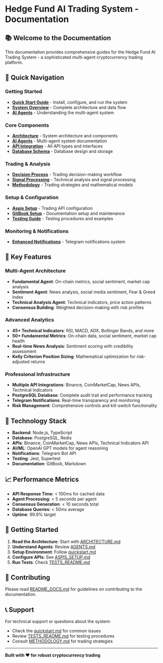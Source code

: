 # Hedge Fund AI Trading System - Documentation

## 📚 Welcome to the Documentation

This documentation provides comprehensive guides for the Hedge Fund AI Trading System - a sophisticated multi-agent cryptocurrency trading platform.

## 🚀 Quick Navigation

### **Getting Started**
- **[Quick Start Guide](./quickstart.md)** - Install, configure, and run the system
- **[System Overview](./ARCHITECTURE.md)** - Complete architecture and data flow
- **[AI Agents](./AGENTS.md)** - Understanding the multi-agent system

### **Core Components**
- **[Architecture](./ARCHITECTURE.md)** - System architecture and components
- **[AI Agents](./AGENTS.md)** - Multi-agent system documentation
- **[API Integration](./API_TYPES.md)** - All API types and interfaces
- **[Database Schema](./DATABASE_SCHEMA.md)** - Database design and storage

### **Trading & Analysis**
- **[Decision Process](./DECISION_PROCESS.md)** - Trading decision-making workflow
- **[Signal Processing](./SIGNAL_PROCESSING.md)** - Technical analysis and signal processing
- **[Methodology](./METHODOLOGY.md)** - Trading strategies and mathematical models

### **Setup & Configuration**
- **[Aspis Setup](./ASPIS_SETUP.md)** - Trading API configuration
- **[GitBook Setup](./GITBOOK_SETUP.md)** - Documentation setup and maintenance
- **[Testing Guide](./TESTS_README.md)** - Testing procedures and examples

### **Monitoring & Notifications**
- **[Enhanced Notifications](./ENHANCED_NOTIFICATIONS.md)** - Telegram notifications system

## 🎯 Key Features

### **Multi-Agent Architecture**
- **Fundamental Agent**: On-chain metrics, social sentiment, market cap analysis
- **Sentiment Agent**: News analysis, social media sentiment, Fear & Greed Index
- **Technical Analysis Agent**: Technical indicators, price action patterns
- **Consensus Building**: Weighted decision-making with risk profiles

### **Advanced Analytics**
- **45+ Technical Indicators**: RSI, MACD, ADX, Bollinger Bands, and more
- **50+ Fundamental Metrics**: On-chain data, social sentiment, market cap health
- **Real-time News Analysis**: Sentiment scoring with credibility assessment
- **Kelly Criterion Position Sizing**: Mathematical optimization for risk-adjusted returns

### **Professional Infrastructure**
- **Multiple API Integrations**: Binance, CoinMarketCap, News APIs, Technical Indicators
- **PostgreSQL Database**: Complete audit trail and performance tracking
- **Telegram Notifications**: Real-time transparency and monitoring
- **Risk Management**: Comprehensive controls and kill-switch functionality

## 🔧 Technology Stack

- **Backend**: Node.js, TypeScript
- **Database**: PostgreSQL, Redis
- **APIs**: Binance, CoinMarketCap, News APIs, Technical Indicators API
- **AI/ML**: OpenAI GPT models for agent reasoning
- **Notifications**: Telegram Bot API
- **Testing**: Jest, Supertest
- **Documentation**: GitBook, Markdown

## 📈 Performance Metrics

- **API Response Time**: < 100ms for cached data
- **Agent Processing**: < 5 seconds per agent
- **Consensus Generation**: < 10 seconds total
- **Database Queries**: < 50ms average
- **Uptime**: 99.9% target

## 🚀 Getting Started

1. **Read the Architecture**: Start with [ARCHITECTURE.md](./ARCHITECTURE.md)
2. **Understand Agents**: Review [AGENTS.md](./AGENTS.md)
3. **Setup Environment**: Follow [quickstart.md](./quickstart.md)
4. **Configure APIs**: See [ASPIS_SETUP.md](./ASPIS_SETUP.md)
5. **Run Tests**: Check [TESTS_README.md](./TESTS_README.md)

## 🤝 Contributing

Please read [README_DOCS.md](./README_DOCS.md) for guidelines on contributing to the documentation.

## 📞 Support

For technical support or questions about the system:
- Check the [quickstart.md](./quickstart.md) for common issues
- Review [TESTS_README.md](./TESTS_README.md) for testing procedures
- Consult [METHODOLOGY.md](./METHODOLOGY.md) for trading strategies

---

**Built with ❤️ for robust cryptocurrency trading**
